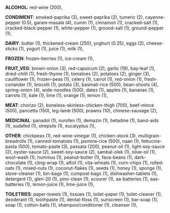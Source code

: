 
**ALCOHOL**:
red-wine (200), 

**CONDIMENT**:
smoked-paprika (3), 
sweet-paprika (2), 
tumeric (2), 
cayenne-pepper (0.5), 
garam-masala (4), 
cumin (1), 
cinnamon (1), 
cracked-salt (1), 
cracked-black-pepper (1), 
white-pepper (1), 
ground-salt (1), 
ground-pepper (1), 

**DAIRY**:
butter (1), 
thickened-cream (250), 
yoghurt (0.25), 
eggs (2), 
cheese-sticks (1), 
yogurt (1), 
juice (1), 
milk (1), 

**FROZEN**:
frozen-berries (1), 
ice-cream (1), 

**FRUIT_VEG**:
brown-onion (3), 
red-capsicum (2), 
garlic (19), 
bay-leaf (1), 
dried-chilli (1), 
fresh-thyme (1), 
tomatoes (2), 
potatoes (2), 
ginger (3), 
cauliflower (1), 
frozen-peas (1), 
celery (1), 
carrot (1), 
red-onion (1), 
fresh-coriander (1), 
brocolli (1), 
potato (3), 
basmati-rice (500), 
bean-shoots (4), 
spring-onion (4), 
wide-noodles (500), 
dates (1), 
apples (1), 
bananas (1), 
carrots (1), 
kale (1), 
lime (1), 
orange (1), 
lemon (1), 

**MEAT**:
chorizo (2), 
boneless-skinless-chicken-thigh (700), 
beef-mince (500), 
pancetta (150), 
leg-lamb (500), 
prawns (10), 
chinese-sausage (2), 

**MEDICINAL**:
panadol (1), 
nurofen (1), 
demazin (1), 
betadine (1), 
band-aids (1), 
sudafed (1), 
strepsils (1), 
eucalyptus (1), 

**OTHER**:
chickpeas (1), 
red-wine-vinegar (1), 
chicken-stock (3), 
multigrain-breadrolls (1), 
canned-tomatoes (1), 
jasmine-rice (500), 
naan (1), 
fettucine-pasta (500), 
tomato-paste (3), 
passata (200), 
peanut-oil (1), 
light-soy-sauce (2), 
oyster-sauce (2), 
sweet-soy-sauce (2), 
sambal-olek (1), 
olive-oil (1), 
wool-wash (1), 
hummus (1), 
peanut-butter (1), 
fava-beans (1), 
dark-chocolate (1), 
cling-wrap (1), 
alfoil (1), 
vita-wheats (1), 
corn-chips (1), 
rolled-oats (1), 
mixed-nuts (1), 
coconut-flakes (1), 
seeds (1), 
honey (1), 
sponge (1), 
stove-cleaner (1), 
bin-bags (1), 
compost-bags (1), 
dishwasher-tablets (1), 
detergent (1), 
glen-20 (1), 
pino-clean (1), 
scourer (1), 
aa-batteries (1), 
aaa-batteries (1), 
lemon-juice (1), 
lime-juice (1), 

**TOILETRIES**:
paper-towels (1), 
tissues (1), 
toilet-paper (1), 
toilet-cleaner (1), 
deoderant (1), 
toothpaste (1), 
dental-floss (1), 
sunscreen (1), 
bar-soap (1), 
soap (1), 
cotton-balls (1), 
shampoo/conditioner (1), 
cleanser (1), 

